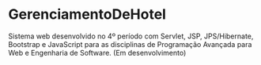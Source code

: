 # GerenciamentoDeHotel
Sistema web desenvolvido no 4º período com Servlet, JSP, JPS/Hibernate, Bootstrap e JavaScript para as disciplinas de Programação Avançada para Web e Engenharia de Software. (Em desenvolvimento)
